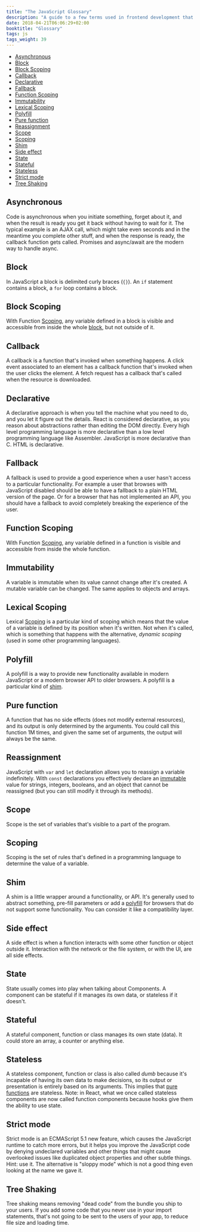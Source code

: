 ```yaml
---
title: "The JavaScript Glossary"
description: "A guide to a few terms used in frontend development that might be alien to you"
date: 2018-04-21T06:06:29+02:00
booktitle: "Glossary"
tags: js
tags_weight: 39
---
```


<!-- TOC -->

- [Asynchronous](#asynchronous)
- [Block](#block)
- [Block Scoping](#block-scoping)
- [Callback](#callback)
- [Declarative](#declarative)
- [Fallback](#fallback)
- [Function Scoping](#function-scoping)
- [Immutability](#immutability)
- [Lexical Scoping](#lexical-scoping)
- [Polyfill](#polyfill)
- [Pure function](#pure-function)
- [Reassignment](#reassignment)
- [Scope](#scope)
- [Scoping](#scoping)
- [Shim](#shim)
- [Side effect](#side-effect)
- [State](#state)
- [Stateful](#stateful)
- [Stateless](#stateless)
- [Strict mode](#strict-mode)
- [Tree Shaking](#tree-shaking)

<!-- /TOC -->

## Asynchronous

Code is asynchronous when you initiate something, forget about it, and when the result is ready you get it back without having to wait for it.
The typical example is an AJAX call, which might take even seconds and in the meantime you complete other stuff, and when the response is ready, the callback function gets called. Promises and async/await are the modern way to handle async.

## Block

In JavaScript a block is delimited curly braces (`{}`). An `if` statement contains a block, a `for` loop contains a block.

## Block Scoping

With Function [Scoping](#scoping), any variable defined in a block is visible and accessible from inside the whole [block](#block), but not outside of it.

## Callback

A callback is a function that's invoked when something happens. A click event associated to an element has a callback function that's invoked when the user clicks the element. A fetch request has a callback that's called when the resource is downloaded.

## Declarative

A declarative approach is when you tell the machine what you need to do, and you let it figure out the details. React is considered declarative, as you reason about abstractions rather than editing the DOM directly. Every high level programming language is more declarative than a low level programming language like Assembler. JavaScript is more declarative than C. HTML is declarative.

## Fallback

A fallback is used to provide a good experience when a user hasn't access to a particular functionality. For example a user that browses with JavaScript disabled should be able to have a fallback to a plain HTML version of the page. Or for a browser that has not implemented an API, you should have a fallback to avoid completely breaking the experience of the user.

## Function Scoping

With Function [Scoping](#scoping), any variable defined in a function is visible and accessible from inside the whole function.

## Immutability

A variable is immutable when its value cannot change after it's created. A mutable variable can be changed. The same applies to objects and arrays.

## Lexical Scoping

Lexical [Scoping](#scoping) is a particular kind of scoping which means that the value of a variable is defined by its position when it's written. Not when it's called, which is something that happens with the alternative, _dynamic scoping_ (used in some other programming languages).

## Polyfill

A polyfill is a way to provide new functionality available in modern JavaScript or a modern browser API to older browsers. A polyfill is a particular kind of [shim](#shim).

## Pure function

A function that has no side effects (does not modify external resources), and its output is only determined by the arguments. You could call this function 1M times, and given the same set of arguments, the output will always be the same.

## Reassignment

JavaScript with `var` and `let` declaration allows you to reassign a variable indefinitely. With `const` declarations you effectively declare an [immutable](#immutability) value for strings, integers, booleans, and an object that cannot be reassigned (but you can still modify it through its methods).

## Scope

Scope is the set of variables that's visible to a part of the program.

## Scoping

Scoping is the set of rules that's defined in a programming language to determine the value of a variable.

## Shim

A shim is a little wrapper around a functionality, or API. It's generally used to abstract something, pre-fill parameters or add a [polyfill](#polyfill) for browsers that do not support some functionality. You can consider it like a compatibility layer.

## Side effect

A side effect is when a function interacts with some other function or object outside it. Interaction with the network or the file system, or with the UI, are all side effects.

## State

State usually comes into play when talking about Components. A component can be stateful if it manages its own data, or stateless if it doesn't.

## Stateful

A stateful component, function or class manages its own state (data). It could store an array, a counter or anything else.

## Stateless

A stateless component, function or class is also called _dumb_ because it's incapable of having its own data to make decisions, so its output or presentation is entirely based on its arguments. This implies that [pure functions](#pure-function) are stateless. Note: in React, what we once called stateless components are now called function components because hooks give them the ability to use state.

## Strict mode

Strict mode is an ECMAScript 5.1 new feature, which causes the JavaScript runtime to catch more errors, but it helps you improve the JavaScript code by denying undeclared variables and other things that might cause overlooked issues like duplicated object properties and other subtle things. Hint: use it. The alternative is "sloppy mode" which is not a good thing even looking at the name we gave it.

## Tree Shaking

Tree shaking means removing "dead code" from the bundle you ship to your users. If you add some code that you never use in your import statements, that's not going to be sent to the users of your app, to reduce file size and loading time.